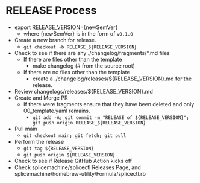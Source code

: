 # RELEASE Process

- export RELEASE_VERSION={newSemVer}
  - where {newSemVer} is in the form of `v0.1.0`
- Create a new branch for release.
  - `git checkout -b RELEASE_${RELEASE_VERSION}`
- Check to see if there are any ./changelog/fragments/*.md files
  - If there are files other than the template
    - make changelog  (# from the source root)
  - If there are no files other than the template
    - create a ./changelog/releases/${RELEASE_VERSION}.md for the release.
- Review changelogs/releases/${RELEASE_VERSION}.md
- Create and Merge PR
  - If there were fragments ensure that they have been deleted and only 00_template.yaml remains.
    - `git add -A; git commit -m "RELEASE of ${RELEASE_VERSION}"; git push origin RELEASE_${RELEASE_VERSION}`
- Pull main
  - `git checkout main; git fetch; git pull`
- Perform the release
  - `git tag ${RELEASE_VERSION}`
  - `git push origin ${RELEASE_VERSION}`
- Check to see if Release GitHub Action kicks off
- Check splicemachine/splicectl Releases Page, and splicemachine/homebrew-utility/Formula/splicectl.rb
